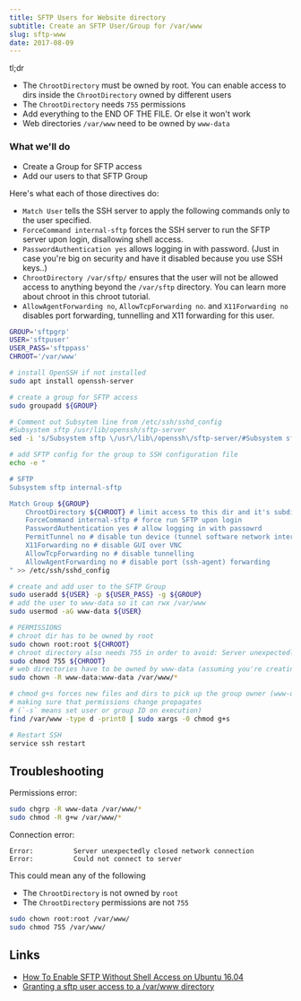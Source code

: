 ```yaml
---
title: SFTP Users for Website directory
subtitle: Create an SFTP User/Group for /var/www
slug: sftp-www
date: 2017-08-09
---
```


tl;dr

- The `ChrootDirectory` must be owned by root. You can enable access to dirs inside the `ChrootDirectory` owned by different users
- The `ChrootDirectory` needs `755` permissions
- Add everything to the END OF THE FILE. Or else it won't work
- Web directories `/var/www` need to be owned by `www-data`

### What we'll do
- Create a Group for SFTP access
- Add our users to that SFTP Group

Here's what each of those directives do:

- `Match User` tells the SSH server to apply the following commands only to the user specified. 
- `ForceCommand internal-sftp` forces the SSH server to run the SFTP server upon login, disallowing shell access.
- `PasswordAuthentication yes` allows logging in with password. (Just in case you're big on security and have it disabled because you use SSH keys..)
- `ChrootDirectory /var/sftp/` ensures that the user will not be allowed access to anything beyond the `/var/sftp` directory. You can learn more about chroot in this chroot tutorial.
- `AllowAgentForwarding no`, `AllowTcpForwarding no`. and `X11Forwarding no` disables port forwarding, tunnelling and X11 forwarding for this user.


```bash
GROUP='sftpgrp'
USER='sftpuser'
USER_PASS='sftppass'
CHROOT='/var/www'

# install OpenSSH if not installed
sudo apt install openssh-server

# create a group for SFTP access
sudo groupadd ${GROUP}

# Comment out Subsytem line from /etc/ssh/sshd_config
#Subsystem sftp /usr/lib/openssh/sftp-server
sed -i 's/Subsystem sftp \/usr\/lib\/openssh\/sftp-server/#Subsystem sftp \/usr\/lib\/openssh\/sftp-server/' /etc/ssh/sshd_config

# add SFTP config for the group to SSH configuration file
echo -e "

# SFTP
Subsystem sftp internal-sftp

Match Group ${GROUP}
	ChrootDirectory ${CHROOT} # limit access to this dir and it's subdirs (jailed access)
	ForceCommand internal-sftp # force run SFTP upon login
	PasswordAuthentication yes # allow logging in with passowrd
	PermitTunnel no # disable tun device (tunnel software network interface) forwarding
	X11Forwarding no # disable GUI over VNC
	AllowTcpForwarding no # disable tunnelling
	AllowAgentForwarding no # disable port (ssh-agent) forwarding
" >> /etc/ssh/sshd_config

# create and add user to the SFTP Group
sudo useradd ${USER} -p ${USER_PASS} -g ${GROUP}
# add the user to www-data so it can rwx /var/www
sudo usermod -aG www-data ${USER}

# PERMISSIONS
# chroot dir has to be owned by root
sudo chown root:root ${CHROOT}
# chroot directory also needs 755 in order to avoid: Server unexpectedly closed network connection
sudo chmod 755 ${CHROOT}
# web directories have to be owned by www-data (assuming you're creating sftp users for websites)
sudo chown -R www-data:www-data /var/www/*

# chmod g+s forces new files and dirs to pick up the group owner (www-data), 
# making sure that permissions change propagates 
# (`-s` means set user or group ID on execution)
find /var/www -type d -print0 | sudo xargs -0 chmod g+s 

# Restart SSH
service ssh restart
```

Troubleshooting
---

Permissions error: 

```bash
sudo chgrp -R www-data /var/www/*
sudo chmod -R g+w /var/www/*
```

Connection error:

```
Error:        	Server unexpectedly closed network connection
Error:        	Could not connect to server
```
This could mean any of the following

- The `ChrootDirectory` is not owned by `root`
- The `ChrootDirectory` permissions are not `755`

```bash
sudo chown root:root /var/www/
sudo chmod 755 /var/www/
```
Links
---
- [How To Enable SFTP Without Shell Access on Ubuntu 16.04](https://www.digitalocean.com/community/tutorials/how-to-enable-sftp-without-shell-access-on-ubuntu-16-04)
- [Granting a sftp user access to a /var/www directory](https://askubuntu.com/questions/143700/granting-a-sftp-user-access-to-a-var-www-directory)
